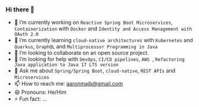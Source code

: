 ### Hi there 👋

<!--
**aaronmaj/aaronmaj** is a ✨ _special_ ✨ repository because its `README.md` (this file) appears on your GitHub profile.

Here are some ideas to get you started:-->

- 🔭 I’m currently working on `Reactive Spring Boot Microservices`, `Containerization` with `Docker` and `Identity and Access Management with OAuth 2.0`
- 🌱 I’m currently learning `cloud-native architectures` with `Kubernetes` and `Quarkus`, `GraphQL` and `Multiprocessor Programming in Java`
- 👯 I’m looking to collaborate on an open source project.
- 🤔 I’m looking for help with `DevOps`, `CI/CD pipelines`, `AWS `, `Refactoring Java application to Java 17 LTS version`
- 💬 Ask me about `Spring/Spring Boot`, `cloud-native`, `REST APIs` and `Microservices`
- 📫 How to reach me: aaronmajb@gmail.com
- 😄 Pronouns: He/Him
- ⚡ Fun fact: ...

